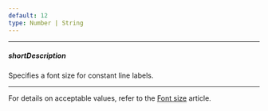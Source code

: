 ```yaml
---
default: 12
type: Number | String
---
```

---
##### shortDescription
Specifies a font size for constant line labels.

---
For details on acceptable values, refer to the [Font size](https://www.w3.org/TR/CSS21/fonts.html#propdef-font-size) article.